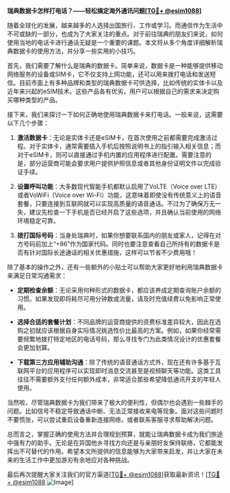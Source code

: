 **瑞典数据卡怎样打电话？——轻松搞定海外通讯问题[[TG💪+ @esim1088](https://t.me/s/esim1088)]**

随着全球化的发展，越来越多的人选择出国旅行、工作或学习。而通信作为生活中不可或缺的一部分，也成为了大家关注的重点。对于前往瑞典的朋友们来说，如何使用当地的电话卡进行通话无疑是一个重要的课题。本文将从多个角度详细解析瑞典数据卡的使用方法，并分享一些实用的小技巧。

首先，我们需要了解什么是瑞典的数据卡。简单来说，数据卡是一种能够提供移动网络服务的设备或SIM卡，它不仅支持上网功能，还可以用来拨打电话和发送短信。目前市面上有多种品牌和类型的瑞典数据卡可供选择，比如传统的实体卡以及近年来兴起的eSIM技术。这些产品各有优劣，用户可以根据自己的需求来决定购买哪种类型的产品。

接下来，我们来探讨一下如何正确地使用瑞典数据卡来打电话。一般来说，这需要以下几个步骤：

1. **激活数据卡**：无论是实体卡还是eSIM卡，在首次使用之前都需要完成激活过程。对于实体卡，通常需要插入手机后按照说明书上的指引输入相关信息；而对于eSIM卡，则可以直接通过手机内置的应用程序进行配置。需要注意的是，部分运营商可能会要求用户提供护照信息或者其他身份证明文件以完成验证手续。

2. **设置呼叫功能**：大多数现代智能手机都默认启用了VoLTE（Voice over LTE）或者VoWiFi（Voice over Wi-Fi）功能，这意味着即使没有传统意义上的语音套餐，只要连接到互联网就可以实现高质量的语音通话。不过为了确保万无一失，建议先检查一下手机是否已经开启了这些选项，并且确认当前使用的网络环境稳定可靠。

3. **拨打国际号码**：当身处瑞典时，如果你想要联系国内的朋友或家人，记得在对方号码前加上“+86”作为国家代码。同时也要注意查看自己所持有的数据卡是否有针对国际长途通话的相关优惠措施，这样可以节省不少费用哦！

除了基本的操作之外，还有一些额外的小贴士可以帮助大家更好地利用瑞典数据卡来满足日常沟通需求：

- **定期检查余额**：无论采用何种形式的数据卡，都应该养成定期查询账户余额的习惯。如果发现即将耗尽可用分钟数或流量，请及时充值续费以免影响正常使用。
  
- **选择合适的套餐计划**：不同品牌的运营商提供的资费标准差异较大，因此在选购之初就应该根据自身实际情况挑选性价比最高的方案。例如，如果你经常需要频繁地拨打特定地区的电话号码，那么寻找专门为此类情况设计的优惠套餐会更加划算。

- **下载第三方应用辅助沟通**：除了传统的语音通话方式外，现在还有许多基于互联网平台的应用程序可以实现即时消息交流甚至是视频聊天等功能。这类工具往往不需要额外支付任何额外成本，非常适合那些希望降低通讯开支的年轻人使用。

当然啦，尽管瑞典数据卡为我们带来了极大的便利性，但偶尔也会遇到一些棘手的问题。比如信号不稳定导致通话中断、无法正常接收来电等现象。面对这些问题时不要慌张，可以尝试重启设备重新连接网络，或者联系客服寻求帮助解决问题。

总而言之，掌握正确的使用方法并合理规划预算，就能让瑞典数据卡成为我们旅途中强有力的助手。无论是在异国他乡寻找方向还是与亲朋好友保持联络，它都能发挥出不可替代的作用。希望本文所提供的信息能够为大家带来启发，并让大家在未来的生活工作中更加游刃有余地应对各种挑战。

最后再次提醒大家关注我们的官方渠道[[TG💪+ @esim1088](https://t.me/s/esim1088)]获取最新资讯！[[TG💪+ @esim1088](https://t.me/s/esim1088) ![Image](https://i.postimg.cc/4NQfJmqS/Snipaste-2025-05-13-00-14-12.png)]